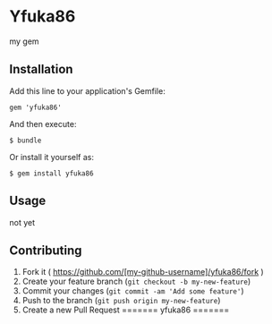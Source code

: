 # Yfuka86

my gem

## Installation

Add this line to your application's Gemfile:

    gem 'yfuka86'

And then execute:

    $ bundle

Or install it yourself as:

    $ gem install yfuka86

## Usage

  not yet

## Contributing

1. Fork it ( https://github.com/[my-github-username]/yfuka86/fork )
2. Create your feature branch (`git checkout -b my-new-feature`)
3. Commit your changes (`git commit -am 'Add some feature'`)
4. Push to the branch (`git push origin my-new-feature`)
5. Create a new Pull Request
=======
yfuka86
=======
